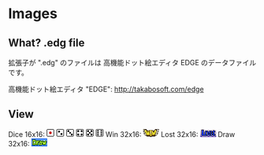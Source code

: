 Images
======

What? .edg file
---------------

拡張子が ".edg" のファイルは 高機能ドット絵エディタ EDGE のデータファイルです。

高機能ドット絵エディタ "EDGE": http://takabosoft.com/edge

View
----

Dice 16x16: ![dice16-1](dice16-1.gif) ![dice16-2](dice16-2.gif) ![dice16-3](dice16-3.gif) ![dice16-4](dice16-4.gif) ![dice16-5](dice16-5.gif) ![dice16-6](dice16-6.gif)
Win 32x16: ![win](win.gif)
Lost 32x16: ![lost](lost.gif)
Draw 32x16: ![draw](draw.gif)
